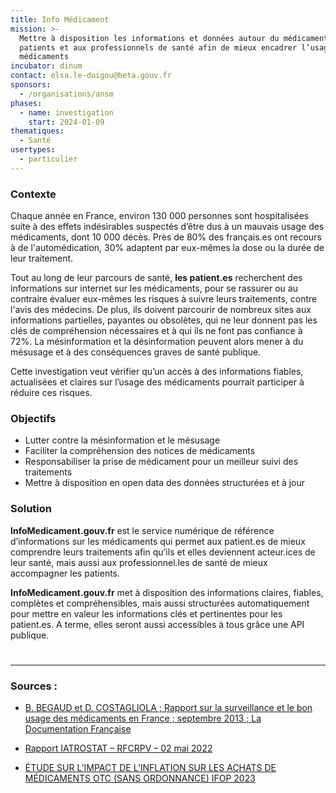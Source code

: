 ```yaml
---
title: Info Médicament
mission: >-
  Mettre à disposition les informations et données autour du médicament aux
  patients et aux professionnels de santé afin de mieux encadrer l’usage des
  médicaments
incubator: dinum
contact: elsa.le-duigou@beta.gouv.fr
sponsors:
  - /organisations/ansm
phases:
  - name: investigation
    start: 2024-01-09
thematiques:
  - Santé
usertypes:
  - particulier
---
```

### Contexte 

Chaque année en France, environ 130 000 personnes sont hospitalisées suite à des effets indésirables suspectés d’être dus à un mauvais usage des médicaments, dont 10 000 décès. Près de 80% des français.es ont recours à de l'automédication, 30% adaptent par eux-mêmes la dose ou la durée de leur traitement.
 
Tout au long de leur parcours de santé, **les patient.es** recherchent des informations sur internet sur les médicaments, pour se rassurer ou au contraire évaluer eux-mêmes les risques à suivre leurs traitements, contre l'avis des médecins. De plus, ils doivent parcourir de nombreux sites aux informations partielles, payantes ou obsolètes, qui ne leur donnent pas les clés de compréhension nécessaires et à qui ils ne font pas confiance à 72%. La mésinformation et la désinformation peuvent alors mener à du mésusage et à des conséquences graves de santé publique.


Cette investigation veut vérifier qu’un accès à des informations fiables, actualisées et claires sur l’usage des médicaments pourrait participer à réduire ces risques.
  

### Objectifs 

* Lutter contre la mésinformation et le mésusage
* Faciliter la compréhension des notices de médicaments 
* Responsabiliser la prise de médicament pour un meilleur suivi des traitements
* Mettre à disposition en open data des données structurées et à jour 

 
### Solution

**InfoMedicament.gouv.fr** est le service numérique de référence d’informations sur les médicaments qui permet aux patient.es de mieux comprendre leurs traitements afin qu’ils et elles deviennent acteur.ices de leur santé, mais aussi aux professionnel.les de santé de mieux accompagner les patients.

**InfoMedicament.gouv.fr** met à disposition des informations claires, fiables, complètes et compréhensibles, mais aussi structurées automatiquement pour mettre en valeur les informations clés et pertinentes pour les patient.es. A terme, elles seront aussi accessibles à tous grâce une API publique.


 #
---




### Sources : 

* [B. BEGAUD et D. COSTAGLIOLA ; Rapport sur la surveillance et le bon usage des médicaments en France ; septembre
2013 ; La Documentation Française](https://sante.gouv.fr/IMG/pdf/Rapport_Begaud_Costagliola.pdf)

* [Rapport IATROSTAT – RFCRPV – 02 mai 2022](https://www.rfcrpv.fr/wp-content/uploads/2022/05/rapport-IATROSTAT-version-defintiive-02-mai-2022.pdf)

* [ÉTUDE SUR L’IMPACT DE L’INFLATION SUR LES ACHATS
DE MÉDICAMENTS OTC (SANS ORDONNANCE) IFOP 2023](https://www.ifop.com/wp-content/uploads/2023/05/119931-Resultats.pdf)